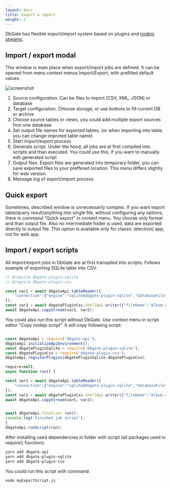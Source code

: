 ```yaml
---
layout: docs
title: Export & import
weight: 2
---
```


DbGate has flexible export/import system based on plugins and [nodejs streams](https://nodejs.org/api/stream.html).

## Import / export modal
This window is main place when export/import jobs are defined. It can be opened from menu context menus Import/Export, with prefilled default values.


![screenshot](/docs/impexp.png)

1. Source configuration. Can be files to import (CSV, XML, JSON) or database
2. Target configuration. CHoose storage, or use buttons to fill current DB or archive
3. Choose source tables or views, you could add multiple export sources fron one database
4. Set output file names for exported tables. (or when importing into table, you can change improted table name)
5. Start import/export process
6. Generate script. Under the hood, all jobs are at first compiled into scripts and than executed. You could use this, if you want to manually edit generated script
7. Output files. Export files are generated into temporary folder, you can save exported files to your preffered location. This menu differs slightly for web version.
8. Message log of export/import process 

## Quick export
Sometimes, described window is unnecessarily complex. If you want export table/query result/anything into single file, without configuring any options, there is command "Quick export" in context menu. You choose only format and than output file. Also no intermediate folder is used, data are exported directly to output file. This option is available only for classic (electron) app, not for web app.

## Import / export scripts
All import/export jobs in DbGate are at first transpiled into scripts. Follows example of exporting SQLite table into CSV.

```js
// @require dbgate-plugin-sqlite
// @require dbgate-plugin-csv

const var1 = await dbgateApi.tableReader({
    "connection":{"engine":"sqlite@dbgate-plugin-sqlite","databaseFile":"/home/jena/test/chinook/Chinook.db"}
});
const var2 = await dbgatePluginCsv.shellApi.writer({"fileName":"Album.csv"});
await dbgateApi.copyStream(var1, var2);
```

You could also run this script without DbGate. Use context menu in script editor "Copy nodejs script". It will copy following script:

```js

const dbgateApi = require('dbgate-api');
dbgateApi.initializeApiEnvironment();
const dbgatePluginSqlite = require('dbgate-plugin-sqlite');
const dbgatePluginCsv = require('dbgate-plugin-csv');
dbgateApi.registerPlugins(dbgatePluginSqlite,dbgatePluginCsv);

require=null;
async function run() {

const var1 = await dbgateApi.tableReader({
    "connection":{"engine":"sqlite@dbgate-plugin-sqlite","databaseFile":"/home/jena/test/chinook/Chinook.db"}
});
const var2 = await dbgatePluginCsv.shellApi.writer({"fileName":"Album.csv"});
await dbgateApi.copyStream(var1, var2);


await dbgateApi.finalizer.run();
console.log('Finished job script');
}
dbgateApi.runScript(run);
```

After installing used dependencies in folder with script (all packages used in require() function):

```sh
yarn add dbgate-api
yarn add dbgate-plugin-sqlite
yarn add dbgate-plugin-csv
```

You could run this script with command:

```sh
node myExportScript.js
```